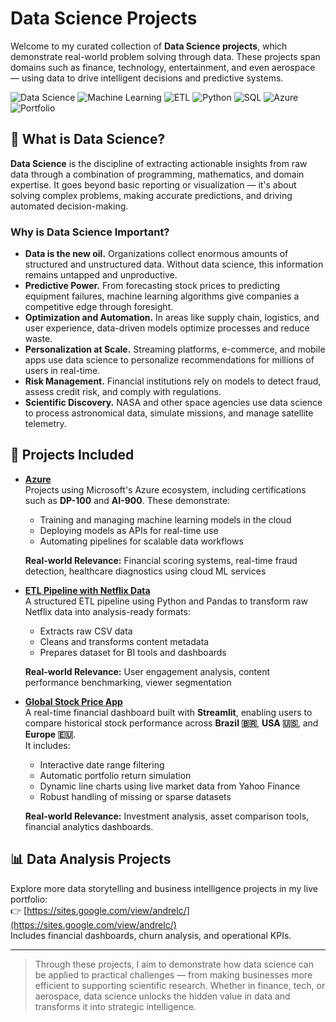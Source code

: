 
# Data Science Projects

Welcome to my curated collection of **Data Science projects**, which demonstrate real-world problem solving through data. These projects span domains such as finance, technology, entertainment, and even aerospace — using data to drive intelligent decisions and predictive systems.

![Data Science](https://img.shields.io/badge/Data%20Science-End--to--End-green?logo=python)
![Machine Learning](https://img.shields.io/badge/Machine%20Learning-Production--Ready-blue?logo=scikit-learn)
![ETL](https://img.shields.io/badge/Data%20Engineering-ETL%20Pipeline-orange?logo=apache-airflow)
![Python](https://img.shields.io/badge/Python-Data%20Science%20Tooling-yellow?logo=python)
![SQL](https://img.shields.io/badge/SQL-Data%20Querying-blue?logo=postgresql)
![Azure](https://img.shields.io/badge/Azure-Cloud%20ML%20Ops-lightblue?logo=microsoft-azure)
![Portfolio](https://img.shields.io/badge/Portfolio-Live%20Projects-brightgreen?logo=google)

## 🧠 What is Data Science?

**Data Science** is the discipline of extracting actionable insights from raw data through a combination of programming, mathematics, and domain expertise. It goes beyond basic reporting or visualization — it's about solving complex problems, making accurate predictions, and driving automated decision-making.

### Why is Data Science Important?

- **Data is the new oil.** Organizations collect enormous amounts of structured and unstructured data. Without data science, this information remains untapped and unproductive.
- **Predictive Power.** From forecasting stock prices to predicting equipment failures, machine learning algorithms give companies a competitive edge through foresight.
- **Optimization and Automation.** In areas like supply chain, logistics, and user experience, data-driven models optimize processes and reduce waste.
- **Personalization at Scale.** Streaming platforms, e-commerce, and mobile apps use data science to personalize recommendations for millions of users in real-time.
- **Risk Management.** Financial institutions rely on models to detect fraud, assess credit risk, and comply with regulations.
- **Scientific Discovery.** NASA and other space agencies use data science to process astronomical data, simulate missions, and manage satellite telemetry.

## 📂 Projects Included

- [**Azure**](https://github.com/AndreLuiz-Cardoso/Data-Science/tree/main/Azure)  
  Projects using Microsoft's Azure ecosystem, including certifications such as **DP-100** and **AI-900**. These demonstrate:
  - Training and managing machine learning models in the cloud
  - Deploying models as APIs for real-time use
  - Automating pipelines for scalable data workflows

  **Real-world Relevance:** Financial scoring systems, real-time fraud detection, healthcare diagnostics using cloud ML services

- [**ETL Pipeline with Netflix Data**](https://github.com/AndreLuiz-Cardoso/Data-Science/tree/main/ETL_Python_NetflixData)  
  A structured ETL pipeline using Python and Pandas to transform raw Netflix data into analysis-ready formats:
  - Extracts raw CSV data
  - Cleans and transforms content metadata
  - Prepares dataset for BI tools and dashboards

  **Real-world Relevance:** User engagement analysis, content performance benchmarking, viewer segmentation

- [**Global Stock Price App**](https://github.com/AndreLuiz-Cardoso/Data-Science/tree/main/Global_Stock_Price_App)  
  A real-time financial dashboard built with **Streamlit**, enabling users to compare historical stock performance across **Brazil 🇧🇷**, **USA 🇺🇸**, and **Europe 🇪🇺**.  
  It includes:
  - Interactive date range filtering  
  - Automatic portfolio return simulation  
  - Dynamic line charts using live market data from Yahoo Finance  
  - Robust handling of missing or sparse datasets  

  **Real-world Relevance:** Investment analysis, asset comparison tools, financial analytics dashboards.

## 📊 Data Analysis Projects

Explore more data storytelling and business intelligence projects in my live portfolio:  
👉 [https://sites.google.com/view/andrelc/](https://sites.google.com/view/andrelc/)  
Includes financial dashboards, churn analysis, and operational KPIs.

---

> Through these projects, I aim to demonstrate how data science can be applied to practical challenges — from making businesses more efficient to supporting scientific research. Whether in finance, tech, or aerospace, data science unlocks the hidden value in data and transforms it into strategic intelligence.
